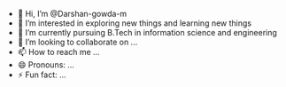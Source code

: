 - 👋 Hi, I’m @Darshan-gowda-m
- 👀 I’m interested in exploring new things and learning new things
- 🌱 I’m currently pursuing B.Tech in information science and engineering
- 💞️ I’m looking to collaborate on ...
- 📫 How to reach me ...
- 😄 Pronouns: ...
- ⚡ Fun fact: ...

<!---
Darshan-gowda-m/Darshan-gowda-m is a ✨ special ✨ repository because its `README.md` (this file) appears on your GitHub profile.
You can click the Preview link to take a look at your changes.
--->
